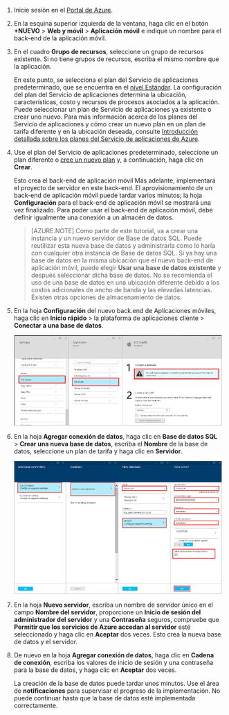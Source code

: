 1. Inicie sesión en el [Portal de Azure].

2. En la esquina superior izquierda de la ventana, haga clic en el botón **+NUEVO** > **Web y móvil** > **Aplicación móvil** e indique un nombre para el back-end de la aplicación móvil.

3. En el cuadro **Grupo de recursos**, seleccione un grupo de recursos existente. Si no tiene grupos de recursos, escriba el mismo nombre que la aplicación.
 
	En este punto, se selecciona el plan del Servicio de aplicaciones predeterminado, que se encuentra en el [nivel Estándar](https://azure.microsoft.com/pricing/details/app-service/). La configuración del plan del Servicio de aplicaciones determina la ubicación, características, costo y recursos de procesos asociados a la aplicación. Puede seleccionar un plan de Servicio de aplicaciones ya existente o crear uno nuevo. Para más información acerca de los planes del Servicio de aplicaciones y cómo crear un nuevo plan en un plan de tarifa diferente y en la ubicación deseada, consulte [Introducción detallada sobre los planes del Servicio de aplicaciones de Azure](../app-service/azure-web-sites-web-hosting-plans-in-depth-overview.md).

4. Use el plan del Servicio de aplicaciones predeterminado, seleccione un plan diferente o [cree un nuevo plan](../app-service/azure-web-sites-web-hosting-plans-in-depth-overview.md#create-an-app-service-plan) y, a continuación, haga clic en **Crear**.
	
	Esto crea el back-end de aplicación móvil Más adelante, implementará el proyecto de servidor en este back-end. El aprovisionamiento de un back-end de aplicación móvil puede tardar varios minutos; la hoja **Configuración** para el back-end de aplicación móvil se mostrará una vez finalizado. Para poder usar el back-end de aplicación móvil, debe definir igualmente una conexión a un almacén de datos.

    > [AZURE.NOTE] Como parte de este tutorial, va a crear una instancia y un nuevo servidor de Base de datos SQL. Puede reutilizar esta nueva base de datos y administrarla como lo haría con cualquier otra instancia de Base de datos SQL. Si ya hay una base de datos en la misma ubicación que el nuevo back-end de aplicación móvil, puede elegir **Usar una base de datos existente** y después seleccionar dicha base de datos. No se recomienda el uso de una base de datos en una ubicación diferente debido a los costos adicionales de ancho de banda y las elevadas latencias. Existen otras opciones de almacenamiento de datos.

6. En la hoja **Configuración** del nuevo back.end de Aplicaciones móviles, haga clic en **Inicio rápido** > la plataforma de aplicaciones cliente > **Conectar a una base de datos**.

	![](./media/app-service-mobile-dotnet-backend-create-new-service/dotnet-backend-create-data-connection.png)

7. En la hoja **Agregar conexión de datos**, haga clic en **Base de datos SQL** > **Crear una nueva base de datos**, escriba el **Nombre** de la base de datos, seleccione un plan de tarifa y haga clic en **Servidor**.
 
    ![](./media/app-service-mobile-dotnet-backend-create-new-service/dotnet-backend-create-db.png)

8. En la hoja **Nuevo servidor**, escriba un nombre de servidor único en el campo **Nombre del servidor**, proporcione un **Inicio de sesión del administrador del servidor** y una **Contraseña** seguros, compruebe que **Permitir que los servicios de Azure accedan al servidor** esté seleccionado y haga clic en **Aceptar** dos veces. Esto crea la nueva base de datos y el servidor.

10. De nuevo en la hoja **Agregar conexión de datos**, haga clic en **Cadena de conexión**, escriba los valores de inicio de sesión y una contraseña para la base de datos, y haga clic en **Aceptar** dos veces.

	La creación de la base de datos puede tardar unos minutos. Use el área de **notificaciones** para supervisar el progreso de la implementación. No puede continuar hasta que la base de datos esté implementada correctamente.


<!-- URLs. -->
[Portal de Azure]: https://portal.azure.com/

<!---HONumber=AcomDC_0224_2016-->
